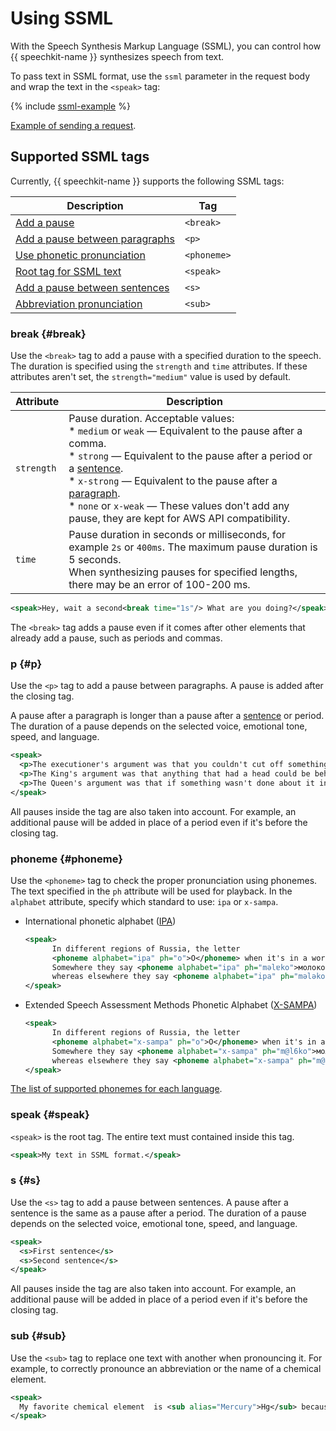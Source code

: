 # Using SSML

With the Speech Synthesis Markup Language (SSML), you can control how {{ speechkit-name }} synthesizes speech from text.

To pass text in SSML format, use the `ssml` parameter in the request body and wrap the text in the `<speak>` tag:

{% include [ssml-example](../../_includes/speechkit/ssml-example.md) %}

[Example of sending a request](request.md#ssml).

## Supported SSML tags

Currently, {{ speechkit-name }} supports the following SSML tags:

| Description | Tag |
| ----- | ----- |
| [Add a pause](#break) | `<break>` |
| [Add a pause between paragraphs](#p) | `<p>` |
| [Use phonetic pronunciation](#phoneme) | `<phoneme>` |
| [Root tag for SSML text](#speak) | `<speak>` |
| [Add a pause between sentences](#s) | `<s>` |
| [Abbreviation pronunciation](#sub) | `<sub>` |

### break {#break}

Use the `<break>` tag to add a pause with a specified duration to the speech. The duration is specified using the `strength` and `time` attributes. If these attributes aren't set, the `strength="medium"` value is used by default.

| Attribute | Description |
| ----- | ----- |
| `strength` | Pause duration. Acceptable values:<br>* `medium` or `weak` — Equivalent to the pause after a comma.<br>* `strong` — Equivalent to the pause after a period or a [sentence](#s).<br>* `x-strong` — Equivalent to the pause after a [paragraph](#p).<br>* `none` or `x-weak` — These values don't add any pause, they are kept for AWS API compatibility. |
| `time` | Pause duration in seconds or milliseconds, for example `2s` or `400ms`. The maximum pause duration is 5 seconds.<br>When synthesizing pauses for specified lengths, there may be an error of 100-200 ms. |

```xml
<speak>Hey, wait a second<break time="1s"/> What are you doing?</speak>
```

The `<break>` tag adds a pause even if it comes after other elements that already add a pause, such as periods and commas.

### p {#p}

Use the `<p>` tag to add a pause between paragraphs. A pause is added after the closing tag.

A pause after a paragraph is longer than a pause after a [sentence](#s) or period. The duration of a pause depends on the selected voice, emotional tone, speed, and language.

```xml
<speak>
  <p>The executioner's argument was that you couldn't cut off something's head unless there was a trunk to sever it from.</p>
  <p>The King's argument was that anything that had a head could be beheaded, and that you weren't to talk nonsense.</p>
  <p>The Queen's argument was that if something wasn't done about it in less than no time, she'd have everyone beheaded all round. It was this last argument that had everyone looking so nervous and uncomfortable.</p>
</speak>
```

All pauses inside the tag are also taken into account. For example, an additional pause will be added in place of a period even if it's before the closing tag.

### phoneme {#phoneme}

Use the `<phoneme>` tag to check the proper pronunciation using phonemes. The text specified in the `ph` attribute will be used for playback. In the `alphabet` attribute, specify which standard to use: `ipa` or `x-sampa`.

* International phonetic alphabet ([IPA](https://en.wikipedia.org/wiki/International_Phonetic_Alphabet))

  ```xml
  <speak>
        In different regions of Russia, the letter
        <phoneme alphabet="ipa" ph="o">О</phoneme> when it's in a word is pronounced differently.
        Somewhere they say <phoneme alphabet="ipa" ph="məlɐko">молоко</phoneme>,
        whereas elsewhere they say <phoneme alphabet="ipa" ph="mələko">молоко</phoneme>.
  </speak>
  ```

* Extended Speech Assessment Methods Phonetic Alphabet ([X-SAMPA](https://en.wikipedia.org/wiki/X-SAMPA))

  ```xml
  <speak>
        In different regions of Russia, the letter
        <phoneme alphabet="x-sampa" ph="o">О</phoneme> when it's in a word is pronounced differently.
        Somewhere they say <phoneme alphabet="x-sampa" ph="m@l6ko">молоко</phoneme>,
        whereas elsewhere they say <phoneme alphabet="x-sampa" ph="m@l@ko">молоко</phoneme>.
  </speak>
  ```

[The list of supported phonemes for each language](supported-phonemes.md).

### speak {#speak}

`<speak>` is the root tag. The entire text must contained inside this tag.

```xml
<speak>My text in SSML format.</speak>
```

### s {#s}

Use the `<s>` tag to add a pause between sentences. A pause after a sentence is the same as a pause after a period. The duration of a pause depends on the selected voice, emotional tone, speed, and language.

```xml
<speak>
  <s>First sentence</s>
  <s>Second sentence</s>
</speak>
```

All pauses inside the tag are also taken into account. For example, an additional pause will be added in place of a period even if it's before the closing tag.

### sub {#sub}

Use the `<sub>` tag to replace one text with another when pronouncing it. For example, to correctly pronounce an abbreviation or the name of a chemical element.

```xml
<speak>
  My favorite chemical element  is <sub alias="Mercury">Hg</sub> because it's shiny.
</speak>
```

